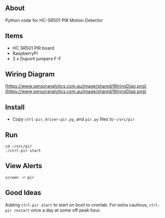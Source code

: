 ## About
Python code for HC-SR501 PIR Motion Detector

## Items
* HC SR501 PIR board
* RaspberryPi
* 3 x Dupont jumpers F-F

## Wiring Diagram
[https://www.sensoranalytics.com.au/image/shared/WiringDiag.png](https://www.sensoranalytics.com.au/image/shared/WiringDiag.png)

## Install
* Copy `ctrl-pir`, `driver-pir.py`, and `pir.py` files to `~/src/pir`

## Run
`cd ~/src/pir` <br>
```./ctrl-pir start```

## View Alerts
`screen -r pir`

## Good Ideas
Adding `ctrl-pir start` to start on boot to crontab. For extra cautious, `ctrl-pir restart` once a day at some off peak hour.